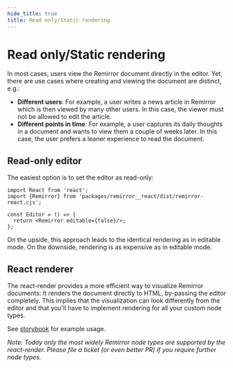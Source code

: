 ```yaml
---
hide_title: true
title: Read only/Static rendering
---
```


# Read only/Static rendering

In most cases, users view the Remirror document directly in the editor. Yet, there are use cases where creating and viewing the document are distinct, e.g.:

- **Different users**: For example, a user writes a news article in Remirror which is then viewed by many other users. In this case, the viewer must not be allowed to edit the article.
- **Different points in time**: For example, a user captures its daily thoughts in a document and wants to view them a couple of weeks later. In this case, the user prefers a leaner experience to read the document.

## Read-only editor

The easiest option is to set the editor as read-only:

```tsx
import React from 'react';
import {Remirror} from 'packages/remirror__react/dist/remirror-react.cjs';

const Editor = () => {
  return <Remirror editable={false}/>;
};
```

On the upside, this approach leads to the identical rendering as in editable mode. On the downside, rendering is as expensive as in editable mode.

## React renderer

The react-render provides a more efficient way to visualize Remirror documents: It renders the document directly to HTML, by-passing the editor completely. This implies that the visualization can look differently from the editor and that you'll have to implement rendering for all your custom node types.

See [storybook](https://remirror.vercel.app/?path=/story/editors-react-renderer-static-html--basic) for example usage.

_Note: Today only the most widely Remirror node types are supported by the react-render. Please file a ticket (or even better PR) if you require further node types._
